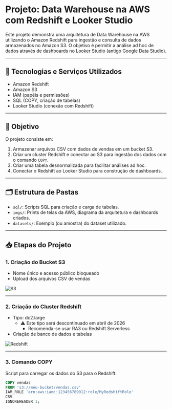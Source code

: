 # Projeto: Data Warehouse na AWS com Redshift e Looker Studio

Este projeto demonstra uma arquitetura de Data Warehouse na AWS utilizando o Amazon Redshift para ingestão e consulta de dados armazenados no Amazon S3. O objetivo é permitir a análise ad hoc de dados através de dashboards no Looker Studio (antigo Google Data Studio).

---

## 🔧 Tecnologias e Serviços Utilizados

- Amazon Redshift
- Amazon S3
- IAM (papéis e permissões)
- SQL (COPY, criação de tabelas)
- Looker Studio (conexão com Redshift)

---

## 🎯 Objetivo

O projeto consiste em:

1. Armazenar arquivos CSV com dados de vendas em um bucket S3.
2. Criar um cluster Redshift e conectar ao S3 para ingestão dos dados com o comando `COPY`.
3. Criar uma tabela desnormalizada para facilitar análises ad hoc.
4. Conectar o Redshift ao Looker Studio para construção de dashboards.

---

## 🗂️ Estrutura de Pastas

- `sql/`: Scripts SQL para criação e carga de tabelas.
- `imgs/`: Prints de telas da AWS, diagrama da arquitetura e dashboards criados.
- `datasets/`: Exemplo (ou amostra) do dataset utilizado.

---

## 📥 Etapas do Projeto

### 1. Criação do Bucket S3
- Nome único e acesso público bloqueado
- Upload dos arquivos CSV de vendas

![S3](imgs/s3-bucket.png)

---

### 2. Criação do Cluster Redshift
- Tipo: dc2.large
  - ⚠️ Este tipo será descontinuado em abril de 2026
    - Recomenda-se usar RA3 ou Redshift Serverless
- Criação de banco de dados e tabelas

![Redshift](imgs/redshift-cluster.png)

---

### 3. Comando COPY
Script para carregar os dados do S3 para o Redshift:

```sql
COPY vendas
FROM 's3://meu-bucket/vendas.csv'
IAM_ROLE 'arn:aws:iam::123456789012:role/MyRedshiftRole'
CSV
IGNOREHEADER 1;
